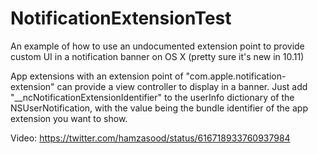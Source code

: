 # NotificationExtensionTest

An example of how to use an undocumented extension point to provide custom UI in a notification banner on OS X (pretty sure it's new in 10.11)

App extensions with an extension point of "com.apple.notification-extension" can provide a view controller to display in a banner. Just add "__ncNotificationExtensionIdentifier" to the userInfo dictionary of the NSUserNotification, with the value being the bundle identifier of the app extension you want to show.

Video: https://twitter.com/hamzasood/status/616718933760937984
